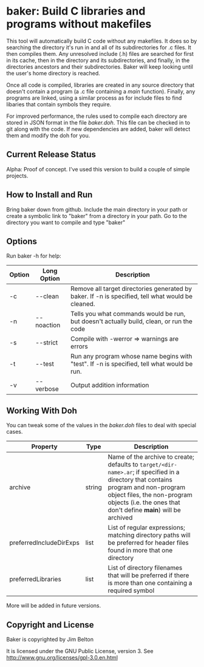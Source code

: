 # baker: Build C libraries and programs without makefiles

This tool will automatically build C code without any makefiles. It does so by searching the directory it's run in and all of its
subdirectories for .c files. It then compiles them. Any unresolved include (.h) files are searched for first in its cache, then in
the directory and its subdirectories, and finally, in the directories ancestors and their subdirectories. Baker will keep looking
until the user's home directory is reached.

Once all code is compiled, libraries are created in any source directory that doesn't contain a program (a .c file containing a
*main* function). Finally, any programs are linked, using a similar process as for include files to find libaries that contain
symbols they require.

For improved performance, the rules used to compile each directory are stored in JSON format in the file *baker.doh*. This file can
be checked in to git along with the code. If new dependencies are added, baker will detect them and modify the doh for you.

## Current Release Status

Alpha: Proof of concept. I've used this version to build a couple of simple projects.

## How to Install and Run

Bring baker down from github. Include the main directory in your path or create a symbolic link to "baker" from a directory in your
path. Go to the directory you want to compile and type "baker"

## Options

Run baker -h for help:

Option | Long Option | Description
------ | ----------- | -----------
    -c | --clean     | Remove all target directories generated by baker. If -n is specified, tell what would be cleaned.
    -n | --noaction  | Tells you what commands would be run, but doesn't actually build, clean, or run the code
    -s | --strict    | Compile with -werror => warnings are errors
    -t | --test      | Run any program whose name begins with "test". If -n is specified, tell what would be run.
    -v | --verbose   | Output addition information

## Working With Doh

You can tweak some of the values in the *baker.doh* files to deal with special cases.

Property                | Type   | Description
----------------------- | ------ | -----------
archive                 | string | Name of the archive to create; defaults to `target/<dir-name>.ar`; if specified in a directory that contains program and non-program object files, the non-program objects (i.e. the ones that don't define **main**) will be archived
preferredIncludeDirExps | list   | List of regular expressions; matching directory paths will be preferred for header files found in more that one directory
preferredLibraries      | list   | List of directory filenames that will be preferred if there is more than one containing a required symbol

More will be added in future versions.


## Copyright and License

Baker is copyrighted by Jim Belton

It is licensed under the GNU Public License, version 3. See http://www.gnu.org/licenses/gpl-3.0.en.html
